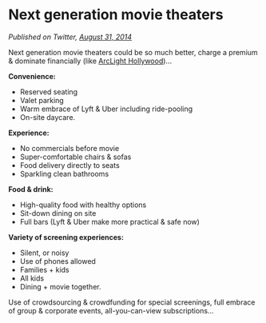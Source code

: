 # Next generation movie theaters

*Published on Twitter, [August 31, 2014](https://twitter.com/pmarca/status/506208594971222016)*

Next generation movie theaters could be so much better, charge a premium & dominate financially (like [ArcLight Hollywood](http://en.wikipedia.org/wiki/ArcLight_Hollywood))...

**Convenience:**
* Reserved seating
* Valet parking
* Warm embrace of Lyft & Uber including ride-pooling
* On-site daycare.

**Experience:**
* No commercials before movie
* Super-comfortable chairs & sofas
* Food delivery directly to seats
* Sparkling clean bathrooms

**Food & drink:**
* High-quality food with healthy options
* Sit-down dining on site
* Full bars (Lyft & Uber make more practical & safe now)

**Variety of screening experiences:**
* Silent, or noisy
* Use of phones allowed
* Families + kids
* All kids
* Dining + movie together.

Use of crowdsourcing & crowdfunding for special screenings, full embrace of group & corporate events, all-you-can-view subscriptions...
